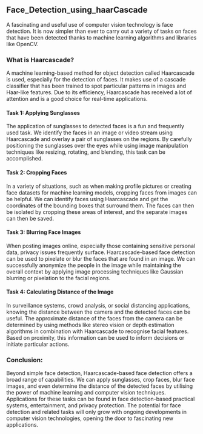 ## Face_Detection_using_haarCascade
A fascinating and useful use of computer vision technology is face detection. It is now simpler than ever to carry out a variety of tasks on faces that have been detected thanks to machine learning algorithms and libraries like OpenCV. 

### What is Haarcascade?
A machine learning-based method for object detection called Haarcascade is used, especially for the detection of faces. It makes use of a cascade classifier that has been trained to spot particular patterns in images and Haar-like features. Due to its efficiency, Haarcascade has received a lot of attention and is a good choice for real-time applications.

#### Task 1: Applying Sunglasses
The application of sunglasses to detected faces is a fun and frequently used task. We identify the faces in an image or video stream using Haarcascade and overlay a pair of sunglasses on the regions. By carefully positioning the sunglasses over the eyes while using image manipulation techniques like resizing, rotating, and blending, this task can be accomplished.


#### Task 2: Cropping Faces
In a variety of situations, such as when making profile pictures or creating face datasets for machine learning models, cropping faces from images can be helpful. We can identify faces using Haarcascade and get the coordinates of the bounding boxes that surround them. The faces can then be isolated by cropping these areas of interest, and the separate images can then be saved.


#### Task 3: Blurring Face Images
When posting images online, especially those containing sensitive personal data, privacy issues frequently surface. Haarcascade-based face detection can be used to pixelate or blur the faces that are found in an image. We can successfully anonymize the people in the image while maintaining the overall context by applying image processing techniques like Gaussian blurring or pixelation to the facial regions.


#### Task 4: Calculating Distance of the Image
In surveillance systems, crowd analysis, or social distancing applications, knowing the distance between the camera and the detected faces can be useful. The approximate distance of the faces from the camera can be determined by using methods like stereo vision or depth estimation algorithms in combination with Haarcascade to recognise facial features. Based on proximity, this information can be used to inform decisions or initiate particular actions.

### Conclusion:
Beyond simple face detection, Haarcascade-based face detection offers a broad range of capabilities. We can apply sunglasses, crop faces, blur face images, and even determine the distance of the detected faces by utilising the power of machine learning and computer vision techniques. Applications for these tasks can be found in face detection-based practical systems, entertainment, and privacy protection. The potential for face detection and related tasks will only grow with ongoing developments in computer vision technologies, opening the door to fascinating new applications.
